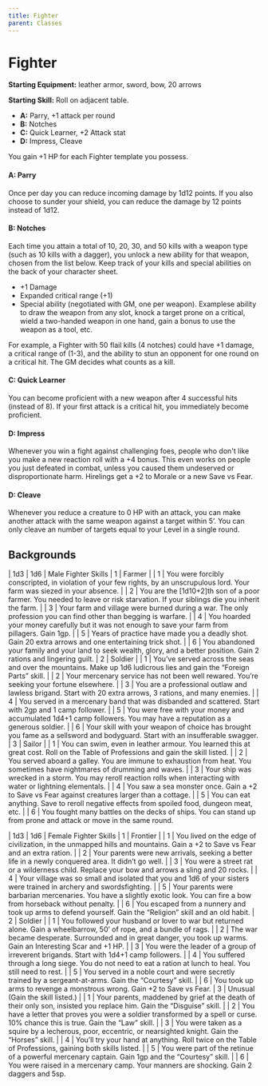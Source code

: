 ```yaml
---
title: Fighter
parent: Classes
---
```

# Fighter

**Starting Equipment:** leather armor, sword, bow, 20 arrows

**Starting Skill:** Roll on adjacent table.

+ **A:** Parry, +1 attack per round
+ **B:** Notches
+ **C:** Quick Learner, +2 Attack stat
+ **D:** Impress, Cleave

You gain +1 HP for each Fighter template you possess.

#### A: Parry
Once per day you can reduce incoming damage by 1d12 points.
If you also choose to sunder your shield, you can reduce the
damage by 12 points instead of 1d12.

#### B: Notches
Each time you attain a total of 10, 20, 30, and 50 kills with a
weapon type (such as 10 kills with a dagger), you unlock a new
ability for that weapon, chosen from the list below. Keep track of
your kills and special abilities on the back of your character
sheet.

- +1 Damage
- Expanded critical range (+1)
- Special ability (negotiated with GM, one per weapon).
Examplese ability to draw the weapon from any slot, knock a
target prone on a critical, wield a two-handed weapon in one
hand, gain a bonus to use the weapon as a tool, etc.

For example, a Fighter with 50 flail kills (4 notches) could have
+1 damage, a critical range of (1-3), and the ability to stun an
opponent for one round on a critical hit. The GM decides what
counts as a kill.

#### C: Quick Learner
You can become proficient with a new weapon after 4 successful
hits (instead of 8). If your first attack is a critical hit, you
immediately become proficient.
#### D: Impress
Whenever you win a fight against challenging foes, people who
don't like you make a new reaction roll with a +4 bonus. This
even works on people you just defeated in combat, unless you
caused them undeserved or disproportionate harm. Hirelings get
a +2 to Morale or a new Save vs Fear.

#### D: Cleave
Whenever you reduce a creature to 0 HP with an attack, you can
make another attack with the same weapon against a target
within 5’. You can only cleave an number of targets equal to your
Level in a single round.


## Backgrounds 

| 1d3 | 1d6 | Male Fighter Skills
| 1 | Farmer
| | 1 | You were forcibly conscripted, in violation of your few rights, by an unscrupulous lord. Your farm was siezed in your absence.
| | 2 | You are the [1d10+2]th son of a poor farmer. You needed to leave or risk starvation. If your siblings die you inherit the farm.
| | 3 | Your farm and village were burned during a war. The only profession you can find other than begging is warfare.
| | 4 | You hoarded your money carefully but it was not enough to save your farm from pillagers. Gain 1gp.
| | 5 | Years of practice have made you a deadly shot. Gain 20 extra arrows and one entertaining trick shot.
| | 6 | You abandoned your family and your land to seek wealth, glory, and a better position. Gain 2 rations and lingering guilt.
| 2 | Soldier
| | 1 | You’ve served across the seas and over the mountains. Make up 1d6 ludicrous lies and gain the “Foreign Parts” skill.
| | 2 | Your mercenary service has not been well rewared. You’re seeking your fortune elsewhere.
| | 3 | You are a professional outlaw and lawless brigand. Start with 20 extra arrows, 3 rations, and many enemies.
| | 4 | You served in a mercenary band that was disbanded and scattered. Start with 2gp and 1 camp follower.
| | 5 | You were free with your money and accumulated 1d4+1 camp followers. You may have a reputation as a generous soldier.
| | 6 | Your skill with your weapon of choice has brought you fame as a sellsword and bodyguard. Start with an insufferable swagger.
| 3 | Sailor
| | 1 | You can swim, even in leather armour. You learned this at great cost. Roll on the Table of Professions and gain the skill listed.
| | 2 | You served aboard a galley. You are immune to exhaustion from heat. You sometimes have nightmares of drumming and waves.
| | 3 | Your ship was wrecked in a storm. You may reroll reaction rolls when interacting with water or lightning elementals.
| | 4 | You saw a sea monster once. Gain a +2 to Save vs Fear against creatures larger than a cottage.
| | 5 | You can eat anything. Save to reroll negative effects from spoiled food, dungeon meat, etc.
| | 6 | You fought many battles on the decks of ships. You can stand up from prone and attack or move in the same round.

| 1d3 | 1d6 | Female Fighter Skills
| 1 | Frontier
| | 1 | You lived on the edge of civilization, in the unmapped hills and mountains. Gain a +2 to Save vs Fear and an extra ration.
| | 2 | Your parents were new arrivals, seeking a better life in a newly conquered area. It didn’t go well.
| | 3 | You were a street rat or a wilderness child. Replace your bow and arrows a sling and 20 rocks.
| | 4 | Your village was so small and isolated that you and 1d6 of your sisters were trained in archery and swordsfighting.
| | 5 | Your parents were barbarian mercenaries. You have a slightly exotic look. You can fire a bow from horseback without penalty.
| | 6 | You escaped from a nunnery and took up arms to defend yourself. Gain the “Religion” skill and an old habit.
| 2 | Soldier
| | 1 | You followed your husband or lover to war but returned alone.  Gain a wheelbarrow, 50’ of rope, and a bundle of rags.
| | 2 | The war became desperate. Surrounded and in great danger, you took up warms. Gain an Interesting Scar and +1 HP.
| | 3 | You were the leader of a group of irreverent brigands. Start with 1d4+1 camp followers.
| | 4 | You suffered through a long siege. You do not need to eat a ration at lunch to heal. You still need to rest.
| | 5 | You served in a noble court and were secretly trained by a sergeant-at-arms. Gain the “Courtesy” skill.
| | 6 | You took up arms to revenge a monstrous wrong. Gain +2 to Save vs Fear.
| 3 | Unusual (Gain the skill listed.)
| | 1 | Your parents, maddened by grief at the death of their only son, insisted you replace him. Gain the “Disguise” skill.
| | 2 | You have a letter that proves you were a soldier transformed by a spell or curse. 10% chance this is true. Gain the “Law” skill.
| | 3 | You were taken as a squire by a lecherous, poor, eccentric, or nearsighted knight. Gain the “Horses” skill.
| | 4 | You’ll try your hand at anything. Roll twice on the Table of Professions, gaining both skills listed.
| | 5 | You were part of the retinue of a powerful mercenary captain.  Gain 1gp and the “Courtesy” skill.
| | 6 | You were raised in a mercenary camp. Your manners are shocking. Gain 2 daggers and 5sp.

